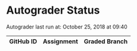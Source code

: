 # Autograder Status
Autograder last run at: October 25, 2018 at 09:40

| GitHub ID | Assignment | Graded Branch |
|-----------|------------|---------------|
